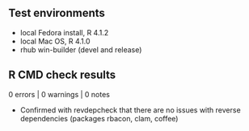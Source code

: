## Test environments
* local Fedora install, R 4.1.2
* local Mac OS, R 4.1.0
* rhub win-builder (devel and release)

## R CMD check results

0 errors | 0 warnings | 0 notes

* Confirmed with revdepcheck that there are no issues with reverse dependencies (packages rbacon, clam, coffee)

